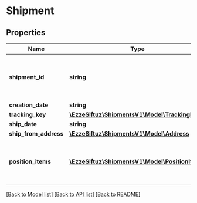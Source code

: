# Shipment

## Properties
Name | Type | Description | Notes
------------ | ------------- | ------------- | -------------
**shipment_id** | **string** | Internal shipment identifier assigned by OTTO Market. | [optional] 
**creation_date** | **string** |  | [optional] 
**tracking_key** | [**\EzzeSiftuz\ShipmentsV1\Model\TrackingKey**](TrackingKey.md) |  | [optional] 
**ship_date** | **string** |  | [optional] 
**ship_from_address** | [**\EzzeSiftuz\ShipmentsV1\Model\Address**](Address.md) |  | [optional] 
**position_items** | [**\EzzeSiftuz\ShipmentsV1\Model\PositionItem[]**](PositionItem.md) | The position items included in the shipment. | [optional] 

[[Back to Model list]](../../README.md#documentation-for-models) [[Back to API list]](../../README.md#documentation-for-api-endpoints) [[Back to README]](../../README.md)

